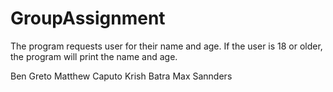 # GroupAssignment

The program requests user for their name and age.  If the user is 18 or older, the program will print the name and age. 

Ben Greto
Matthew Caputo
Krish Batra
Max Sannders
